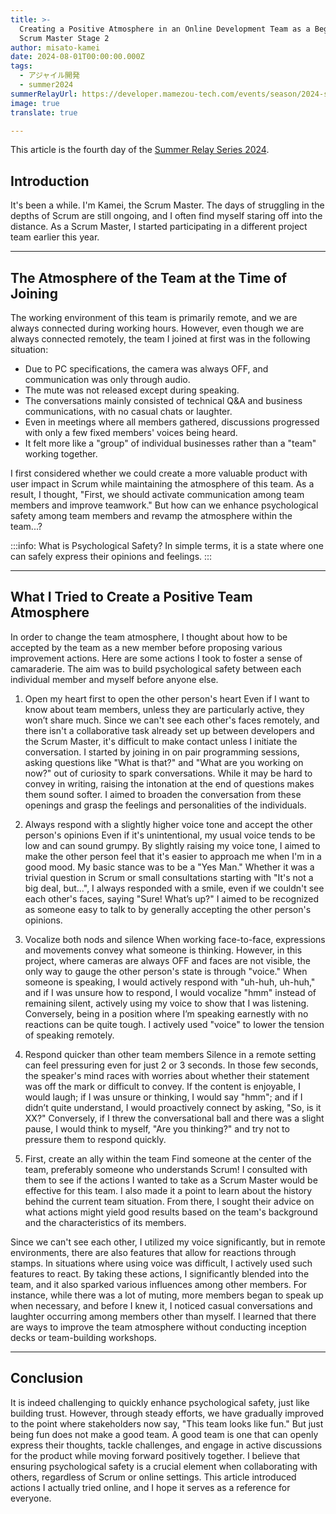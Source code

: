 ```yaml
---
title: >-
  Creating a Positive Atmosphere in an Online Development Team as a Beginner
  Scrum Master Stage 2
author: misato-kamei
date: 2024-08-01T00:00:00.000Z
tags:
  - アジャイル開発
  - summer2024
summerRelayUrl: https://developer.mamezou-tech.com/events/season/2024-summer/
image: true
translate: true

---
```




This article is the fourth day of the [Summer Relay Series 2024](/events/season/2024-summer/).

## Introduction
It's been a while. I'm Kamei, the Scrum Master.
The days of struggling in the depths of Scrum are still ongoing, and I often find myself staring off into the distance.
As a Scrum Master, I started participating in a different project team earlier this year.

---
## The Atmosphere of the Team at the Time of Joining
The working environment of this team is primarily remote, and we are always connected during working hours.
However, even though we are always connected remotely, the team I joined at first was in the following situation:

- Due to PC specifications, the camera was always OFF, and communication was only through audio.
- The mute was not released except during speaking.
- The conversations mainly consisted of technical Q&A and business communications, with no casual chats or laughter.
- Even in meetings where all members gathered, discussions progressed with only a few fixed members' voices being heard.
- It felt more like a "group" of individual businesses rather than a "team" working together.

I first considered whether we could create a more valuable product with user impact in Scrum while maintaining the atmosphere of this team.
As a result, I thought, "First, we should activate communication among team members and improve teamwork."
But how can we enhance psychological safety among team members and revamp the atmosphere within the team...?

:::info: What is Psychological Safety?
In simple terms, it is a state where one can safely express their opinions and feelings.
:::

---
## What I Tried to Create a Positive Team Atmosphere

In order to change the team atmosphere, I thought about how to be accepted by the team as a new member before proposing various improvement actions.
Here are some actions I took to foster a sense of camaraderie.
The aim was to build psychological safety between each individual member and myself before anyone else.

1. Open my heart first to open the other person's heart
   Even if I want to know about team members, unless they are particularly active, they won’t share much.
   Since we can't see each other's faces remotely, and there isn't a collaborative task already set up between developers and the Scrum Master, it's difficult to make contact unless I initiate the conversation.
   I started by joining in on pair programming sessions, asking questions like "What is that?" and "What are you working on now?" out of curiosity to spark conversations.
   While it may be hard to convey in writing, raising the intonation at the end of questions makes them sound softer.
   I aimed to broaden the conversation from these openings and grasp the feelings and personalities of the individuals.

2. Always respond with a slightly higher voice tone and accept the other person's opinions
   Even if it's unintentional, my usual voice tends to be low and can sound grumpy.
   By slightly raising my voice tone, I aimed to make the other person feel that it's easier to approach me when I'm in a good mood.
   My basic stance was to be a "Yes Man."
   Whether it was a trivial question in Scrum or small consultations starting with "It's not a big deal, but...", I always responded with a smile, even if we couldn't see each other's faces, saying "Sure! What’s up?"
   I aimed to be recognized as someone easy to talk to by generally accepting the other person's opinions.

3. Vocalize both nods and silence
   When working face-to-face, expressions and movements convey what someone is thinking.
   However, in this project, where cameras are always OFF and faces are not visible, the only way to gauge the other person's state is through "voice."
   When someone is speaking, I would actively respond with "uh-huh, uh-huh," and if I was unsure how to respond, I would vocalize "hmm" instead of remaining silent, actively using my voice to show that I was listening.
   Conversely, being in a position where I’m speaking earnestly with no reactions can be quite tough.
   I actively used "voice" to lower the tension of speaking remotely.

4. Respond quicker than other team members
   Silence in a remote setting can feel pressuring even for just 2 or 3 seconds.
   In those few seconds, the speaker's mind races with worries about whether their statement was off the mark or difficult to convey.
   If the content is enjoyable, I would laugh; if I was unsure or thinking, I would say "hmm"; and if I didn’t quite understand, I would proactively connect by asking, "So, is it XX?"
   Conversely, if I threw the conversational ball and there was a slight pause, I would think to myself, "Are you thinking?" and try not to pressure them to respond quickly.

5. First, create an ally within the team
   Find someone at the center of the team, preferably someone who understands Scrum!
   I consulted with them to see if the actions I wanted to take as a Scrum Master would be effective for this team.
   I also made it a point to learn about the history behind the current team situation.
   From there, I sought their advice on what actions might yield good results based on the team's background and the characteristics of its members.

Since we can't see each other, I utilized my voice significantly, but in remote environments, there are also features that allow for reactions through stamps.
In situations where using voice was difficult, I actively used such features to react.
By taking these actions, I significantly blended into the team, and it also sparked various influences among other members.
For instance, while there was a lot of muting, more members began to speak up when necessary, and before I knew it, I noticed casual conversations and laughter occurring among members other than myself.
I learned that there are ways to improve the team atmosphere without conducting inception decks or team-building workshops.

---
## Conclusion
It is indeed challenging to quickly enhance psychological safety, just like building trust.
However, through steady efforts, we have gradually improved to the point where stakeholders now say, "This team looks like fun."
But just being fun does not make a good team.
A good team is one that can openly express their thoughts, tackle challenges, and engage in active discussions for the product while moving forward positively together.
I believe that ensuring psychological safety is a crucial element when collaborating with others, regardless of Scrum or online settings.
This article introduced actions I actually tried online, and I hope it serves as a reference for everyone.
